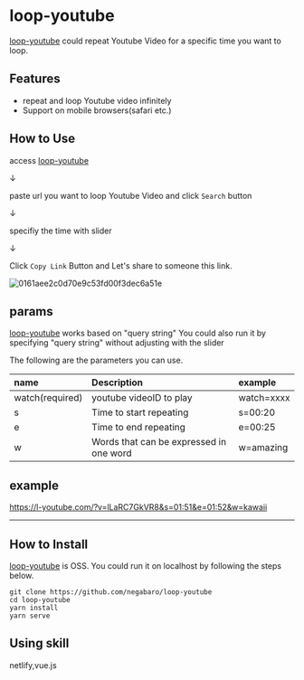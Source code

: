 

# loop-youtube

[loop-youtube] could repeat Youtube Video for a specific time you want to loop.

## Features

- repeat and loop Youtube video infinitely
- Support on mobile browsers(safari etc.)


## How to Use

access [loop-youtube]

↓

paste url you want to loop Youtube Video and click `Search` button

↓

specifiy the time with slider

↓

Click `Copy Link` Button and Let's share to someone this link.

![0161aee2c0d70e9c53fd00f3dec6a51e](https://user-images.githubusercontent.com/4640346/103184979-bbd29d00-48fd-11eb-92de-4dcde731766e.gif)


## params

[loop-youtube] works based on "query string"
You could also run it by specifying "query string" without adjusting with the slider

The following are the parameters you can use.

|name|Description|example|
|:---|:---|:---|
|watch(required)|youtube videoID to play|watch=xxxx|
|s|Time to start repeating |s=00:20|
|e|Time to end repeating|e=00:25|
|w|Words that can be expressed in one word|w=amazing|

## example

https://l-youtube.com/?v=lLaRC7GkVR8&s=01:51&e=01:52&w=kawaii

---


## How to Install

[loop-youtube] is OSS. 
You could run it on localhost by following the steps below.

```
git clone https://github.com/negabaro/loop-youtube
cd loop-youtube
yarn install
yarn serve
```

[loop-youtube]: https://l-youtube.com


## Using skill

netlify,vue.js